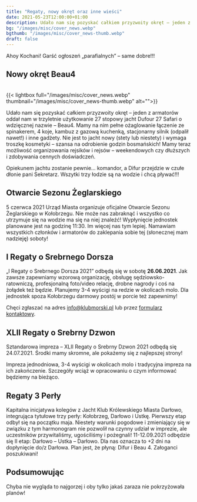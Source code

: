 ```yaml
---
title: "Regaty, nowy okręt oraz inne wieści"
date: 2021-05-23T12:00:00+01:00
description: Udało nam się pozyskać całkiem przyzwoity okręt – jeden z armatorów oddał nam w trzyletnie użytkowanie 27 stopowy jacht Dufour 27 Safari o wdzięcznej nazwie – Beau4.
bg: "/images/misc/cover_news.webp"
bgthumb: "/images/misc/cover_news-thumb.webp"
draft: false
---
```


Ahoy Kochani! Garść ogłoszeń „parafialnych” – same dobre!!!

## Nowy okręt Beau4

\
{{< lightbox full="/images/misc/cover_news.webp" thumbnail="/images/misc/cover_news-thumb.webp" alt="">}}


Udało nam się pozyskać całkiem przyzwoity okręt – jeden z armatorów oddał nam w trzyletnie użytkowanie 27 stopowy jacht Dufour 27 Safari o wdzięcznej nazwie – Beau4. Mamy na nim pełne ożaglowanie łączenie ze spinakerem, 4 koje, kambuz z gazową kuchenką, stacjonarny silnik (odpalił nawet!) i inne gadżety. Nie jest to jacht nowy (stety lub niestety) i wymaga troszkę kosmetyki – szansa na odrobienie godzin bosmańskich! Mamy teraz możliwość organizowania rejsików i rejsów – weekendowych czy dłuższych i zdobywania cennych doświadczeń.

Opiekunem jachtu zostanie pewnie… komandor, a Difur przejdzie w czułe dłonie pani Sekretarz. Wszytki trzy łodzie są na wodzie i chcą pływać!!!

## Otwarcie Sezonu Żeglarskiego

5 czerwca 2021 Urząd Miasta organizuje oficjalne Otwarcie Sezonu Żeglarskiego w Kołobrzegu. Nie może nas zabraknąć i wszystko co utrzymuje się na wodzie ma się na niej znaleźć! Wypłynięcie jednostek planowane jest na godzinę 11:30. Im więcej nas tym lepiej. Namawiam wszystkich członków i armatorów do zaklepania sobie tej (słonecznej mam nadzieję) soboty!

## I Regaty o Srebrnego Dorsza

„I Regaty o Srebrnego Dorsza 2021” odbędą się w sobotę **26.06.2021**. Jak zawsze zapewniamy wzorową organizację, obsługę sędziowsko-ratowniczą, profesjonalną foto/video relację, drobne nagrody i coś na żołądek też będzie. Planujemy 3-4 wyścigi na redzie w okolicach molo. Dla jednostek spoza Kołobrzegu darmowy postój w porcie też zapewnimy!

Chęci zgłaszać na adres [info@klubmorski.pl](mailto:info@klubmorski.pl) lub przez [formularz kontaktowy](/kontakt).

## XLII Regaty o Srebrny Dzwon
Sztandarowa impreza – XLII Regaty o Srebrny Dzwon 2021 odbędą się 24.07.2021. Środki mamy skromne, ale pokażemy się z najlepszej strony!

Impreza jednodniowa, 3-4 wyścigi w okolicach molo i tradycyjna impreza na ich zakończenie. Szczegóły wciąż w opracowaniu o czym informować będziemy na bieżąco.

## Regaty 3 Perły
Kapitalna inicjatywa kolegów z Jacht Klub Królewskiego Miasta Darłowo, integrująca tytułowe trzy perły: Kołobrzeg, Darłowo i Ustkę. Pierwszy etap odbył się na początku maja. Niestety warunki pogodowe i zmieniający się w związku z tym harmonogram nie pozwolił na czynny udział w imprezie, ale uczestników przywitaliśmy, ugościliśmy i pożegnali! 11-12.09.2021 odbędzie się II etap: Darłowo – Ustka – Darłowo. Dla nas oznacza to +2 dni na dopłynięcie do/z Darłowa. Plan jest, że płyną: Difur i Beau 4. Załoganci poszukiwani!

## Podsumowując
Chyba nie wygląda to najgorzej i oby tylko jakaś zaraza nie pokrzyżowała planów!